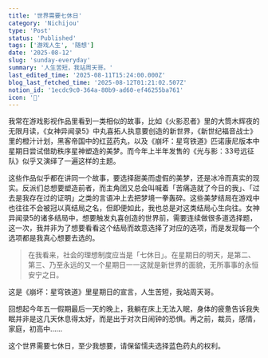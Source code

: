 ```yaml
---
title: '世界需要七休日'
category: 'Nichijou'
type: 'Post'
status: 'Published'
tags: ['游戏人生', '随想']
date: '2025-08-12'
slug: 'sunday-everyday'
summary: '人生苦短，我站周天哥。'
last_edited_time: '2025-08-11T15:24:00.000Z'
blog_last_fetched_time: '2025-08-12T01:21:02.507Z'
notion_id: '1ecdc9c0-364a-80b9-ad60-ef46255ba761'
icon: '🛫'
---
```


我常在游戏影视作品里看到一类相似的故事，比如《火影忍者》里的大筒木辉夜的无限月读，《女神异闻录5》中丸喜拓人执意要创造的新世界，《新世纪福音战士》里的橙汁计划，黑客帝国中的红蓝药丸，以及《崩坏：星穹铁道》匹诺康尼版本中星期日尝试借助秩序星神塑造的美梦。而今年上半年发售的《光与影：33号远征队》似乎又演绎了一遍这样的主题。

这些作品似乎都在讲同一个故事，要选择甜美而虚假的美梦，还是冰冷而真实的现实。反派们总想要塑造前者，而主角团又总会叫喊着「苦痛造就了今日的我」、「过去是我存在过的证明」之类的言语冲上去把梦境一拳轰碎。这些美梦结局在游戏中也往往不会被冠以真结局之名，但即便如此，我也总是对这类结局心生向往。女神异闻录5的诸多结局中，想要触发丸喜创造的世界前，需要连续做很多道选择题，这一次，我并非为了想要看看这个结局而故意选择了对应的选项，而是发现每一个选项都是我真心想要去选的。

> 在我看来，社会的理想制度应当是「七休日」。在星期日的明天，是第二、第三、乃至永远的又一个星期日一一这就是新世界的面貌，无所事事的永恒安宁之日。

这是《崩坏：星穹铁道》里星期日的宣言，人生苦短，我站周天哥。

回想起今年五一假期最后一天的晚上，我躺在床上无法入眠，身体的疲惫告诉我失眠并非是这几天休息得太好，而是出于对次日闹钟的恐惧。再之前，裁员，感情，家庭，初高中……

这个世界需要七休日，至少我想要，请保留懦夫选择蓝色药丸的权利。
